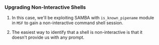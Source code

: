 
### Upgrading Non-Interactive Shells

1. In this case, we'll be exploiting SAMBA with `is_known_pipename` module in `MSF` to gain a non-interactive command shell session. 

2. The easiest way to identify that a shell is non-interactive is that it doesn't provide us with any prompt. 
